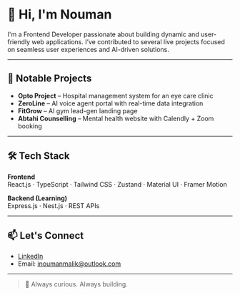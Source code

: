 # 👋 Hi, I'm Nouman

I'm a Frontend Developer passionate about building dynamic and user-friendly web applications. I’ve contributed to several live projects focused on seamless user experiences and AI-driven solutions.

---

## 💼 Notable Projects

- **Opto Project** – Hospital management system for an eye care clinic  
- **ZeroLine** – AI voice agent portal with real-time data integration  
- **FitGrow** – AI gym lead-gen landing page  
- **Abtahi Counselling** – Mental health website with Calendly + Zoom booking  


---

## 🛠️ Tech Stack

**Frontend**  
React.js · TypeScript · Tailwind CSS · Zustand · Material UI · Framer Motion  

**Backend (Learning)**  
Express.js · Nest.js · REST APIs  

---

## 📫 Let's Connect

- [LinkedIn]([https://www.linkedin.com/in/your-profile](https://www.linkedin.com/in/nouman-malik-me/))  
- Email: inoumanmalik@outlook.com 

---

> 🚀 Always curious. Always building.
